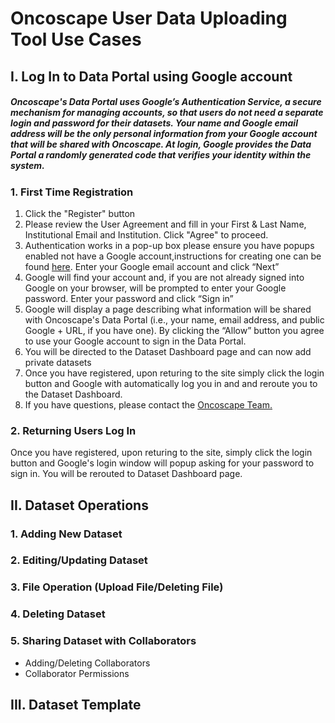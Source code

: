 # Oncoscape User Data Uploading Tool Use Cases

## I. Log In to Data Portal using Google account

##### Oncoscape's Data Portal uses Google’s Authentication Service, a secure mechanism for managing accounts, so that users do not need a separate login and password for their datasets. Your name and Google email address will be the only personal information from your Google account that will be shared with Oncoscape. At login, Google provides the Data Portal a randomly generated code that verifies your identity within the system.

### 1. **First Time Registration**

1. Click the "Register" button
2. Please review the User Agreement and fill in your First & Last Name, Institutional Email and Institution. Click "Agree" to proceed.
3. Authentication works in a pop-up box please ensure you have popups enabled not have a Google account,instructions for creating one can be found <a href="https://accounts.google.com/SignUp?hl=en">here</a>. Enter your Google email account and click “Next”
5. Google will find your account and, if you are not already signed into Google on your browser, will be prompted to enter your Google password. Enter your password and click “Sign in” 
6. Google will display a page describing what information will be shared with Oncoscape's Data Portal (i.e., your name, email address, and public Google + URL, if you have one). By clicking the “Allow” button you agree to use your Google account to sign in the Data Portal.  
7. You will be directed to the Dataset Dashboard page and can now add private datasets
8. Once you have registered, upon returing to the site simply click the login button and Google with automatically log you in and and reroute you to the Dataset Dashboard.
9. If you have questions, please contact the <a href="http://resources.sttrcancer.org/oncoscape-contact"> Oncoscape Team.</a>  

### 2. **Returning Users Log In** 

Once you have registered, upon returing to the site, simply click the login button and Google's login window will popup asking for your password to sign in. You will be rerouted to Dataset Dashboard page.

## II. Dataset Operations

### 1. Adding New Dataset

### 2. Editing/Updating Dataset

### 3. File Operation (Upload File/Deleting File)

### 4. Deleting Dataset

### 5. Sharing Dataset with Collaborators

- Adding/Deleting Collaborators
- Collaborator Permissions

## III. Dataset Template

